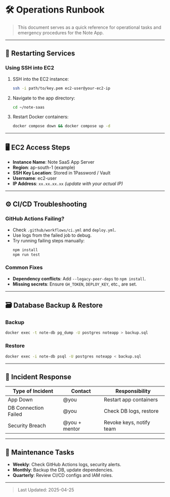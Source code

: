 
# 🛠️ Operations Runbook

> This document serves as a quick reference for operational tasks and emergency procedures for the Note App.

---

## 🔄 Restarting Services

### Using SSH into EC2
1. SSH into the EC2 instance:
   ```bash
   ssh -i path/to/key.pem ec2-user@your-ec2-ip
   ```
2. Navigate to the app directory:
   ```bash
   cd ~/note-saas
   ```
3. Restart Docker containers:
   ```bash
   docker compose down && docker compose up -d
   ```

---

## 🖥️ EC2 Access Steps

- **Instance Name**: Note SaaS App Server
- **Region**: ap-south-1 (example)
- **SSH Key Location**: Stored in 1Password / Vault
- **Username**: ec2-user
- **IP Address**: `xx.xx.xx.xx` *(update with your actual IP)*

---

## ⚙️ CI/CD Troubleshooting

### GitHub Actions Failing?
- Check `.github/workflows/ci.yml` and `deploy.yml`.
- Use logs from the failed job to debug.
- Try running failing steps manually:
   ```bash
   npm install
   npm run test
   ```

### Common Fixes
- **Dependency conflicts**: Add `--legacy-peer-deps` to `npm install`.
- **Missing secrets**: Ensure `GH_TOKEN`, `DEPLOY_KEY`, etc., are set.

---

## 🗃️ Database Backup & Restore

### Backup
```bash
docker exec -t note-db pg_dump -U postgres noteapp > backup.sql
```

### Restore
```bash
docker exec -i note-db psql -U postgres noteapp < backup.sql
```

---

## 🚨 Incident Response

| Type of Incident      | Contact         | Responsibility       |
|-----------------------|-----------------|-----------------------|
| App Down              | @you            | Restart app containers |
| DB Connection Failed  | @you            | Check DB logs, restore |
| Security Breach       | @you + mentor   | Revoke keys, notify team |

---

## 📅 Maintenance Tasks

- **Weekly**: Check GitHub Actions logs, security alerts.
- **Monthly**: Backup the DB, update dependencies.
- **Quarterly**: Review CI/CD configs and IAM roles.

---

> Last Updated: 2025-04-25
